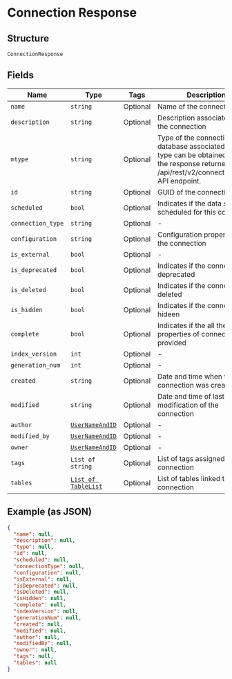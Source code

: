 
# Connection Response

## Structure

`ConnectionResponse`

## Fields

| Name | Type | Tags | Description |
|  --- | --- | --- | --- |
| `name` | `string` | Optional | Name of the connection |
| `description` | `string` | Optional | Description associated with the connection |
| `mtype` | `string` | Optional | Type of the connection. The database associated with this type can be obtained from the response returned by the /api/rest/v2/connection/types API endpoint. |
| `id` | `string` | Optional | GUID of the connection |
| `scheduled` | `bool` | Optional | Indicates if the data sync is scheduled for this connection |
| `connection_type` | `string` | Optional | - |
| `configuration` | `string` | Optional | Configuration properties of the connection |
| `is_external` | `bool` | Optional | - |
| `is_deprecated` | `bool` | Optional | Indicates if the connection is deprecated |
| `is_deleted` | `bool` | Optional | Indicates if the connection is deleted |
| `is_hidden` | `bool` | Optional | Indicates if the connection is hideen |
| `complete` | `bool` | Optional | Indicates if the all the properties of connection is provided |
| `index_version` | `int` | Optional | - |
| `generation_num` | `int` | Optional | - |
| `created` | `string` | Optional | Date and time when the connection was created |
| `modified` | `string` | Optional | Date and time of last modification of the connection |
| `author` | [`UserNameAndID`](/doc/models/user-name-and-id.md) | Optional | - |
| `modified_by` | [`UserNameAndID`](/doc/models/user-name-and-id.md) | Optional | - |
| `owner` | [`UserNameAndID`](/doc/models/user-name-and-id.md) | Optional | - |
| `tags` | `List of string` | Optional | List of tags assigned to the connection |
| `tables` | [`List of TableList`](/doc/models/table-list.md) | Optional | List of tables linked to this connection |

## Example (as JSON)

```json
{
  "name": null,
  "description": null,
  "type": null,
  "id": null,
  "scheduled": null,
  "connectionType": null,
  "configuration": null,
  "isExternal": null,
  "isDeprecated": null,
  "isDeleted": null,
  "isHidden": null,
  "complete": null,
  "indexVersion": null,
  "generationNum": null,
  "created": null,
  "modified": null,
  "author": null,
  "modifiedBy": null,
  "owner": null,
  "tags": null,
  "tables": null
}
```

